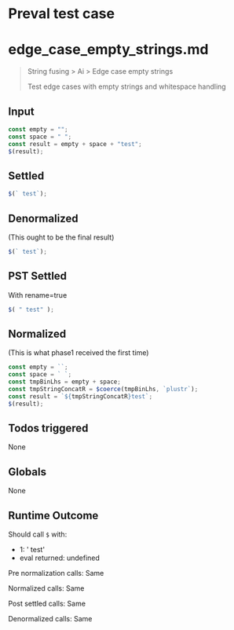 # Preval test case

# edge_case_empty_strings.md

> String fusing > Ai > Edge case empty strings
>
> Test edge cases with empty strings and whitespace handling

## Input

`````js filename=intro
const empty = "";
const space = " ";
const result = empty + space + "test";
$(result);
`````


## Settled


`````js filename=intro
$(` test`);
`````


## Denormalized
(This ought to be the final result)

`````js filename=intro
$(` test`);
`````


## PST Settled
With rename=true

`````js filename=intro
$( " test" );
`````


## Normalized
(This is what phase1 received the first time)

`````js filename=intro
const empty = ``;
const space = ` `;
const tmpBinLhs = empty + space;
const tmpStringConcatR = $coerce(tmpBinLhs, `plustr`);
const result = `${tmpStringConcatR}test`;
$(result);
`````


## Todos triggered


None


## Globals


None


## Runtime Outcome


Should call `$` with:
 - 1: ' test'
 - eval returned: undefined

Pre normalization calls: Same

Normalized calls: Same

Post settled calls: Same

Denormalized calls: Same
